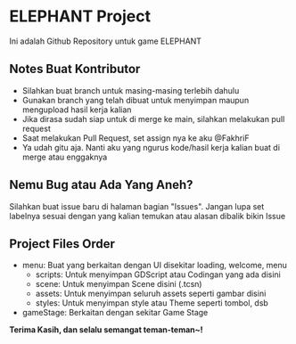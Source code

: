 # ELEPHANT Project
Ini adalah Github Repository untuk game ELEPHANT

## Notes Buat Kontributor
- Silahkan buat branch untuk masing-masing terlebih dahulu
- Gunakan branch yang telah dibuat untuk menyimpan maupun mengupload hasil kerja kalian
- Jika dirasa sudah siap untuk di merge ke main, silahkan melakukan pull request
- Saat melakukan Pull Request, set assign nya ke aku @FakhriF
- Ya udah gitu aja. Nanti aku yang ngurus kode/hasil kerja kalian buat di merge atau enggaknya

## Nemu Bug atau Ada Yang Aneh?
Silahkan buat issue baru di halaman bagian "Issues". Jangan lupa set labelnya sesuai dengan yang kalian temukan atau alasan dibalik bikin Issue

## Project Files Order
- menu: Buat yang berkaitan dengan UI disekitar loading, welcome, menu
  - scripts: Untuk menyimpan GDScript atau Codingan yang ada disini
  - scene: Untuk menyimpan Scene disini (.tcsn)
  - assets: Untuk menyimpan seluruh assets seperti gambar disini
  - styles: Untuk menyimpan style atau Theme seperti tombol, dsb
- gameStage: Berkaitan dengan sekitar Game Stage

**Terima Kasih, dan selalu semangat teman-teman~!**
